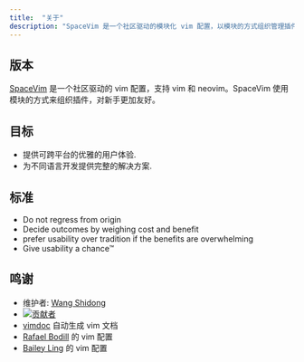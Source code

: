 ```yaml
---
title:  "关于"
description: "SpaceVim 是一个社区驱动的模块化 vim 配置，以模块的方式组织管理插件和配置"
---
```


## 版本

[SpaceVim](https://github.com/SpaceVim/SpaceVim) 是一个社区驱动的 vim 配置，支持 vim 和 neovim。SpaceVim 
使用模块的方式来组织插件，对新手更加友好。


## 目标

- 提供可跨平台的优雅的用户体验.
- 为不同语言开发提供完整的解决方案.

## 标准

- Do not regress from origin
- Decide outcomes by weighing cost and benefit
- prefer usability over tradition if the benefits are overwhelming
- Give usability a chance™

## 鸣谢

- 维护者: [Wang Shidong](https://github.com/wsdjeg)
- [![贡献者](https://img.shields.io/github/contributors/SpaceVim/SpaceVim.svg)](https://github.com/SpaceVim/SpaceVim/graphs/contributors)
- [vimdoc](https://github.com/google/vimdoc) 自动生成 vim 文档
- [Rafael Bodill](https://github.com/rafi) 的 vim 配置
- [Bailey Ling](https://github.com/bling) 的 vim 配置
